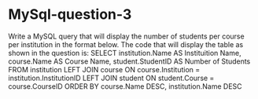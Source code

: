 # MySql-question-3
Write a MySQL query that will display the number of students per course per institution in the format below.
The code that will display the table as shown in the question is:
SELECT institution.Name AS Instituition Name, course.Name AS Course Name, student.StudentID AS Number of Students FROM institution LEFT JOIN course ON course.Institution = institution.InstitutionID LEFT JOIN student ON student.Course = course.CourseID ORDER BY course.Name DESC, institution.Name DESC
